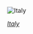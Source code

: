 
![Italy](https://www.gstatic.com/prettyearth/assets/full/2145.jpg)

*[Italy](https://www.google.com/maps/@39.206907,9.003649,17z/data=!3m1!1e3)*
